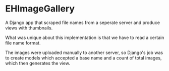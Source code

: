 # EHImageGallery

A Django app that scraped file names from a seperate server and produce views with thumbnails. 

What was unique about this implementation is that we have to read a certain file name format. 

The images were uploaded manually to another server, so Django's job was to create models which accepted a base name and a count of total images, which then generates the view.

